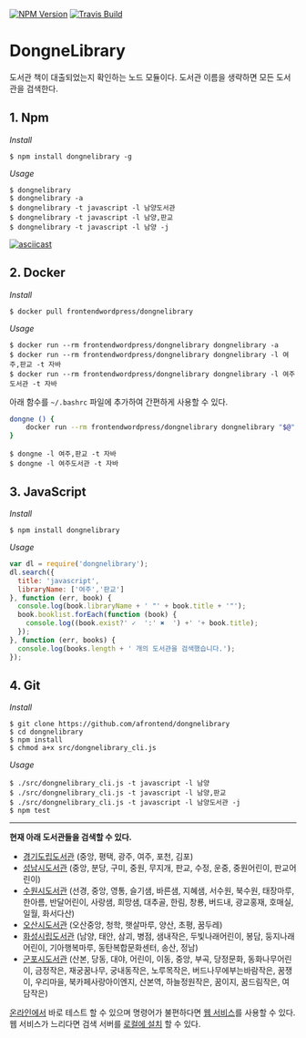 [![NPM Version][npm-image]][npm-url]
[![Travis Build][travis-build-image]][travis-build-url]

# DongneLibrary
도서관 책이 대출되었는지 확인하는 노드 모듈이다. 도서관 이름을 생략하면 모든 도서관을 검색한다.

## 1. Npm

*Install*

    $ npm install dongnelibrary -g

*Usage*

    $ dongnelibrary
    $ dongnelibrary -a
    $ dongnelibrary -t javascript -l 남양도서관
    $ dongnelibrary -t javascript -l 남양,판교
    $ dongnelibrary -t javascript -l 남양 -j

[![asciicast](https://asciinema.org/a/SEKhEJKZet5dLNFFLMWMCF4pF.png)](https://asciinema.org/a/SEKhEJKZet5dLNFFLMWMCF4pF)

## 2. Docker

*Install*

    $ docker pull frontendwordpress/dongnelibrary

*Usage*

    $ docker run --rm frontendwordpress/dongnelibrary dongnelibrary -a
    $ docker run --rm frontendwordpress/dongnelibrary dongnelibrary -l 여주,판교 -t 자바
    $ docker run --rm frontendwordpress/dongnelibrary dongnelibrary -l 여주도서관 -t 자바

아래 함수를 `~/.bashrc` 파일에 추가하여 간편하게 사용할 수 있다.

```bash
dongne () {
    docker run --rm frontendwordpress/dongnelibrary dongnelibrary "$@"
}
```

    $ dongne -l 여주,판교 -t 자바
    $ dongne -l 여주도서관 -t 자바

## 3. JavaScript

*Install*

    $ npm install dongnelibrary

*Usage*

```javascript
var dl = require('dongnelibrary');
dl.search({
  title: 'javascript',
  libraryName: ['여주','판교']
}, function (err, book) {
  console.log(book.libraryName + ' "' + book.title + '"');
  book.booklist.forEach(function (book) {
    console.log((book.exist?' ✓  ':' ✖  ') +' '+ book.title);
  });
}, function (err, books) {
  console.log(books.length + ' 개의 도서관을 검색했습니다.');
});
```

## 4. Git

*Install*

    $ git clone https://github.com/afrontend/dongnelibrary
    $ cd dongnelibrary
    $ npm install
    $ chmod a+x src/dongnelibrary_cli.js

*Usage*

    $ ./src/dongnelibrary_cli.js -t javascript -l 남양
    $ ./src/dongnelibrary_cli.js -t javascript -l 남양,판교
    $ ./src/dongnelibrary_cli.js -t javascript -l 남양도서관 -j
    $ npm test

----

**현재 아래 도서관들을 검색할 수 있다.**

* [경기도립도서관][gg-url] (중앙, 평택, 광주, 여주, 포천, 김포)
* [성남시도서관][snlib-url] (중앙, 분당, 구미, 중원, 무지개, 판교, 수정, 운중, 중원어린이, 판교어린이)
* [수원시도서관][suwon-url] (선경, 중앙, 영통, 슬기샘, 바른샘, 지혜샘, 서수원, 북수원, 태장마루, 한아름, 반달어린이, 사랑샘, 희망샘, 대추골, 한림, 창룡, 버드내, 광교홍재, 호매실, 일월, 화서다산)
* [오산시도서관][osan-url] (오산중앙, 청학, 햇살마루, 양산, 초평, 꿈두레)
* [화성시립도서관][hscity-url] (남양, 태안, 삼괴, 병점, 샘내작은, 두빛나래어린이, 봉담, 둥지나래어린이, 기아행복마루, 동탄복합문화센터, 송산, 정남)
* [군포시도서관][gunpo-url] (산본, 당동, 대야, 어린이, 이동, 중앙, 부곡, 당정문화, 동화나무어린이, 금정작은, 재궁꿈나무, 궁내동작은, 노루목작은, 버드나무에부는바람작은, 꿈쟁이, 우리마을, 북카페사랑아이엔지, 산본역, 하늘정원작은, 꿈이지, 꿈드림작은, 여담작은)

[온라인에서][sample-url] 바로 테스트 할 수 있으며 명령어가 불편하다면 [웹 서비스][web-ui-url]를 사용할 수 있다. 웹 서비스가 느리다면 검색 서버를 [로컬에 설치][dongnelibraryspa] 할 수 있다.

[dongnelibraryspa]: https://github.com/afrontend/dongnelibraryspa "AngularJS, Foundation을 사용한 Web UI"
[hscity-url]: https://hscitylib.or.kr
[npm-image]: https://img.shields.io/npm/v/dongnelibrary.svg
[npm-url]: https://npmjs.org/package/dongnelibrary
[travis-build-image]: https://travis-ci.org/afrontend/dongnelibrary.svg?branch=master
[travis-build-url]: https://travis-ci.org/afrontend/dongnelibrary
[web-ui-url]: https://dongne.herokuapp.com "무료 서버라서 느리게 로딩될 수 있어요"

[daum-url]: http://book.daum.net
[gg-url]: http://www.gglib.or.kr
[gunpo-url]: http://www.gunpolib.go.kr
[osan-url]: http://www.osanlibrary.go.kr
[sample-url]: https://npm.runkit.com/dongnelibrary
[snlib-url]: http://www.snlib.net
[suwon-url]: http://www.suwonlib.go.kr

